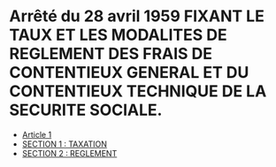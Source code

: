 # Arrêté du 28 avril 1959 FIXANT LE TAUX ET LES MODALITES DE REGLEMENT DES FRAIS DE CONTENTIEUX GENERAL ET DU CONTENTIEUX TECHNIQUE DE LA SECURITE SOCIALE.

- [Article 1](article-1.md)
- [SECTION 1 : TAXATION](section-1)
- [SECTION 2 : REGLEMENT](section-2)
